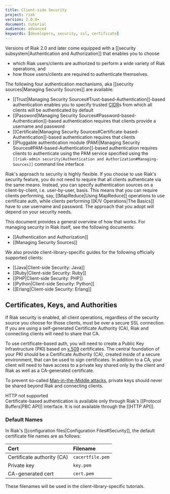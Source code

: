 ```yaml
---
title: Client-side Security
project: riak
version: 2.0.0+
document: tutorial
audience: advanced
keywords: [developers, security, ssl, certificate]
---
```


Versions of Riak 2.0 and later come equipped with a [[security
subsystem|Authentication and Authorization]] that enables you to choose

* which Riak users/clients are authorized to perform a wide variety of
  Riak operations, and
* how those users/clients are required to authenticate themselves.

The following four authentication mechanisms, aka [[security
sources|Managing Security Sources]] are available:

* [[Trust|Managing Security Sources#Trust-based-Authentication]]-based
  authentication enables you to specify trusted
  [CIDR](http://en.wikipedia.org/wiki/Classless_Inter-Domain_Routing)s
  from which all clients will be authenticated by default
* [[Password|Managing Security
  Sources#Password-based-Authentication]]-based authentication requires
  that clients provide a username and password
* [[Certificate|Managing Security
  Sources#Certificate-based-Authentication]]-based authentication
  requires that clients
* [[Pluggable authentication module (PAM)|Managing Security
  Sources#PAM-based-Authentication]]-based authentication requires
  clients to authenticate using the PAM service specified using the
  `[[riak-admin security|Authentication and Authorization#Managing-Sources]]`
  command line interface

Riak's approach to security is highly flexible. If you choose to use
Riak's security feature, you do not need to require that all clients
authenticate via the same means. Instead, you can specify authentication
sources on a client-by-client, i.e. user-by-user, basis. This means that
you can require clients performing, say, [[MapReduce|Using MapReduce]]
operations to use certificate auth, while clients performing [[K/V
Operations|The Basics]] have to use username and password. The approach
that you adopt will depend on your security needs.

This document provides a general overview of how that works. For
managing security in Riak itself, see the following documents:

* [[Authentication and Authorization]]
* [[Managing Security Sources]]

We also provide client-library-specific guides for the following
officially supported clients:

* [[Java|Client-side Security: Java]]
* [[Ruby|Client-side Security: Ruby]]
* [[PHP|Client-side Security: PHP]]
* [[Python|Client-side Security: Python]]
* [[Erlang|Client-side Security: Erlang]]

## Certificates, Keys, and Authorities

If Riak security is enabled, all client operations, regardless of the
security source you choose for those clients, must be over a secure SSL
connection. If you are using a self-generated Certificate Authority
(CA), Riak and connecting clients will need to share that CA.

To use certificate-based auth, you will need to create a Public Key
Infrastructure (PKI) based on
[x.509](http://en.wikipedia.org/wiki/X.509) certificates. The central
foundation of your PKI should be a Certificate Authority (CA), created
inside of a secure environment, that can be used to sign certificates.
In addition to a CA, your client will need to have access to a private
key shared only by the client and Riak as well as a CA-generated
certificate.

To prevent so-called [Man-in-the-Middle
attacks](http://en.wikipedia.org/wiki/Man-in-the-middle_attack), private
keys should never be shared beyond Riak and connecting clients.

<div class="note">
<div class="title">HTTP not supported</div>
Certificate-based authentication is available only through Riak's
[[Protocol Buffers|PBC API]] interface. It is not available through the
[[HTTP API]].
</div>

### Default Names

In Riak's [[configuration files|Configuration Files#Security]], the
default certificate file names are as follows:

Cert | Filename
:----|:-------
Certificate authority (CA) | `cacertfile.pem`
Private key | `key.pem`
CA-generated cert | `cert.pem`

These filenames will be used in the client-library-specific tutorials.

